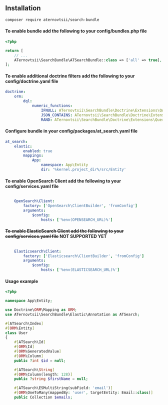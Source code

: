 ## Installation
```bash
composer require aternovtsii/search-bundle
```

#### To enable bundle add the following to your config/bundles.php file
```php
<?php

return [
    // ...
    ATernovtsii\SearchBundle\ATSearchBundle::class => ['all' => true],
];
```
#### To enable additional doctrine filters add the following to your config/doctrine.yaml file
```yaml
doctrine:
    orm:
        dql:
            numeric_functions:
                IFNULL: ATernovtsii\SearchBundle\Doctrine\Extensions\Query\IfNull
                JSON_CONTAINS: ATernovtsii\SearchBundle\Doctrine\Extensions\Query\JsonContains
                RAND: ATernovtsii\SearchBundle\Doctrine\Extensions\Query\Rand

```
#### Configure bundle in your config/packages/at_search.yaml file
```yaml
at_search:
    elastic:
        enabled: true
        mappings:
            App:
                namespace: App\Entity
                dir: '%kernel.project_dir%/src/Entity'


```

#### To enable OpenSearch Client add the following to your config/services.yaml file

```yaml

    OpenSearch\Client:
        factory: ['OpenSearch\ClientBuilder', 'fromConfig']
        arguments:
            $config:
                hosts: ['%env(OPENSEARCH_URL)%']
```

#### ~~To enable ElasticSearch Client add the following to your config/services.yaml file~~ NOT SUPPORTED YET
```yaml

    Elasticsearch\Client:
        factory: ['Elasticsearch\ClientBuilder', 'fromConfig']
        arguments:
            $config:
                hosts: ['%env(ELASTICSEARCH_URL)%']
```

#### Usage example

```php
<?php

namespace App\Entity;

use Doctrine\ORM\Mapping as ORM;
use ATernovtsii\SearchBundle\Elastic\Annotation as ATSearch;

#[ATSearch\Index]
#[ORM\Entity]
class User
{
    #[ATSearch\Id]
    #[ORM\Id]
    #[ORM\GeneratedValue]
    #[ORM\Column]
    public ?int $id = null;

    #[ATSearch\String]
    #[ORM\Column(length: 128)]
    public ?string $firstName = null;

    #[ATSearch\ESMultiString(subField: 'email')]
    #[ORM\OneToMany(mappedBy: 'user', targetEntity: Email::class)]
    public Collection $emails;
```